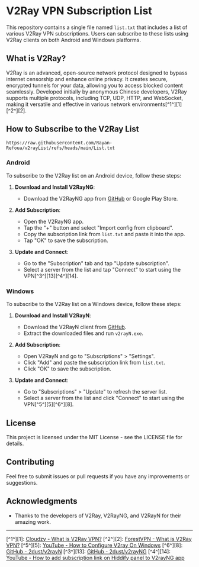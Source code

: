 # V2Ray VPN Subscription List

This repository contains a single file named `list.txt` that includes a list of various V2Ray VPN subscriptions. Users can subscribe to these lists using V2Ray clients on both Android and Windows platforms.

## What is V2Ray?

V2Ray is an advanced, open-source network protocol designed to bypass internet censorship and enhance online privacy. It creates secure, encrypted tunnels for your data, allowing you to access blocked content seamlessly. Developed initially by anonymous Chinese developers, V2Ray supports multiple protocols, including TCP, UDP, HTTP, and WebSocket, making it versatile and effective in various network environments[^1^][1][^2^][2].

## How to Subscribe to the V2Ray List

`https://raw.githubusercontent.com/Rayan-Refoua/v2rayList/refs/heads/main/List.txt`

### Android

To subscribe to the V2Ray list on an Android device, follow these steps:

1. **Download and Install V2RayNG**:
   - Download the V2RayNG app from [GitHub](https://github.com/2dust/v2rayNG) or Google Play Store.
   
2. **Add Subscription**:
   - Open the V2RayNG app.
   - Tap the "+" button and select "Import config from clipboard".
   - Copy the subscription link from `list.txt` and paste it into the app.
   - Tap "OK" to save the subscription.
   
3. **Update and Connect**:
   - Go to the "Subscription" tab and tap "Update subscription".
   - Select a server from the list and tap "Connect" to start using the VPN[^3^][13][^4^][14].

### Windows

To subscribe to the V2Ray list on a Windows device, follow these steps:

1. **Download and Install V2RayN**:
   - Download the V2RayN client from [GitHub](https://github.com/2dust/v2rayN/releases).
   - Extract the downloaded files and run `v2rayN.exe`.

2. **Add Subscription**:
   - Open V2RayN and go to "Subscriptions" > "Settings".
   - Click "Add" and paste the subscription link from `list.txt`.
   - Click "OK" to save the subscription.

3. **Update and Connect**:
   - Go to "Subscriptions" > "Update" to refresh the server list.
   - Select a server from the list and click "Connect" to start using the VPN[^5^][5][^6^][8].

## License

This project is licensed under the MIT License - see the LICENSE file for details.

## Contributing

Feel free to submit issues or pull requests if you have any improvements or suggestions.

## Acknowledgments

- Thanks to the developers of V2Ray, V2RayNG, and V2RayN for their amazing work.

---

[^1^][1]: [Cloudzy - What is V2Ray VPN?](https://cloudzy.com/blog/what-is-v2ray-vpn/)
[^2^][2]: [ForestVPN - What is V2Ray VPN?](https://forestvpn.com/blog/technology/vpn-services/what-is-v2ray-vpn/)
[^5^][5]: [YouTube - How to Configure V2ray On Windows](https://www.youtube.com/watch?v=A33EOvSozLQ)
[^6^][8]: [GitHub - 2dust/v2rayN](https://github.com/2dust/v2rayN)
[^3^][13]: [GitHub - 2dust/v2rayNG](https://github.com/2dust/v2rayNG)
[^4^][14]: [YouTube - How to add subscription link on Hiddify panel to V2rayNG app](https://www.youtube.com/watch?v=5AQgbCwHujk)
